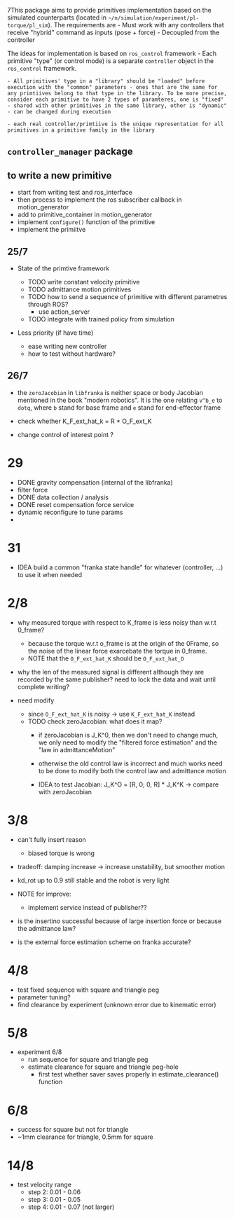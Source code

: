 7This package aims to provide primitives implementation based on the simulated counterparts (located in `~/n/simulation/experiment/pl-torque/pl_sim`). The requirements are
    - Must work with any controllers that receive "hybrid" command as inputs (pose + force)
    - Decoupled from the controller

The ideas for implementation is based on `ros_control` framework
    - Each primitive "type" (or control mode) is a separate `controller` object in the `ros_control` framework.

    - All primitives' type in a "library" should be "loaded" before execution with the "common" parameters - ones that are the same for any primtiives belong to that type in the library. To be more precise, consider each primitive to have 2 types of paramteres, one is "fixed" - shared with other primitives in the same library, other is "dynamic" - can be changed during execution

    - each real controller/primtiive is the unique representation for all primitives in a primitive family in the library

## `controller_manager` package


## to write a new primitive
- start from writing test and ros_interface
- then process to implement the ros subscriber callback in motion_generator
- add to primitive_container in motion_generator
- implement `configure()` function of the primitive
- implement the primiitve


## 25/7
- State of the primtive framework
    - TODO write constant velocity primitive
    - TODO admittance motion primitives
    - TODO how to send a sequence of primitive with different parametres through ROS?
        - use action_server
    - TODO integrate with trained policy from simulation

- Less priority (if have time)
    - ease writing new controller
    - how to test without hardware?

## 26/7
- the `zeroJacobian` in `libfranka` is neither space or body Jacobian mentioned in the book "modern robotics". It is the one relating `v^b_e` to `dotq`, where `b` stand for base frame and `e` stand for end-effector frame

- check whether K_F_ext_hat_k = R * O_F_ext_K
- change control of interest point ?

# 29
- DONE gravity compensation (internal of the libfranka)
- filter force
- DONE data collection / analysis
- DONE reset compensation force service
- dynamic reconfigure to tune params
-

# 31
- IDEA build a common "franka state handle" for whatever (controller, ...) to use it when needed


# 2/8
- why measured torque with respect to K_frame is less noisy than w.r.t 0_frame?
    - because the torque w.r.t o_frame is at the origin of the 0Frame, so the noise of the linear force exarcebate the torque in 0_frame.
    - NOTE that the `O_F_ext_hat_K` should be `O_F_ext_hat_O`

- why the len of the measured signal is different although they are recorded by the same publisher? need to lock the data and wait until complete writing?

- need modify
    - since `O_F_ext_hat_K` is noisy -> use `K_F_ext_hat_K` instead
    - TODO check zeroJacobian: what does it map?
        - if zeroJacobian is J_K^0, then we don't need to change much, we only need to modify the "filtered force estimation" and the "law in admittanceMotion"

        - otherwise the old control law is incorrect and much works need to be done to modify both the control law and admittance motion

        - IDEA to test Jacobian: J_K^O = [R, 0; 0, R] * J_K^K -> compare with zeroJacobian

# 3/8
- can't fully insert reason
    - biased torque is wrong

- tradeoff: damping increase -> increase unstability, but smoother motion

- kd_rot up to 0.9 still stable and the robot is very light

- NOTE for improve:
    - implement service instead of publisher??

- is the insertino successful because of large insertion force or because the admittance law?

- is the external force estimation scheme on franka accurate?

# 4/8
- test fixed sequence with square and triangle peg
- parameter tuning?
- find clearance by experiment (unknown error due to kinematic error)

# 5/8
- experiment 6/8
    - run sequence for square and triangle peg
    - estimate clearance for square and triangle peg-hole
        - first test whether saver saves properly in estimate_clearance() function

# 6/8
- success for square but not for triangle
- ~1mm clearance for triangle, 0.5mm for square


# 14/8
- test velocity range
    - step 2: 0.01 - 0.06
    - step 3: 0.01 - 0.05
    - step 4: 0.01 - 0.07 (not larger)
    
